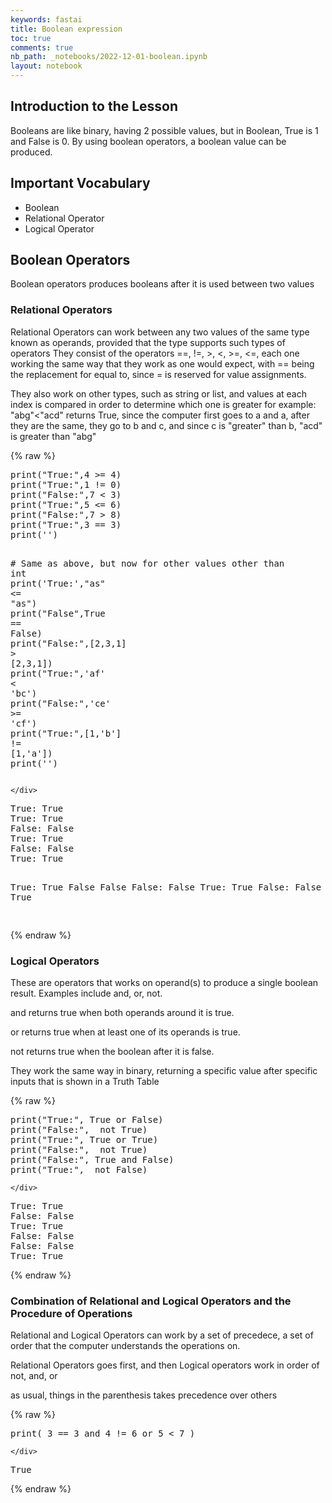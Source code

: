 ```yaml
---
keywords: fastai
title: Boolean expression
toc: true
comments: true
nb_path: _notebooks/2022-12-01-boolean.ipynb
layout: notebook
---
```


<!--
#################################################
### THIS FILE WAS AUTOGENERATED! DO NOT EDIT! ###
#################################################
# file to edit: _notebooks/2022-12-01-boolean.ipynb
-->

<div class="container" id="notebook-container">
        
<div class="cell border-box-sizing text_cell rendered"><div class="inner_cell">
<div class="text_cell_render border-box-sizing rendered_html">
<h2 id="Introduction-to-the-Lesson">Introduction to the Lesson<a class="anchor-link" href="#Introduction-to-the-Lesson"> </a></h2><p>Booleans are like binary, having 2 possible values, but in Boolean, True is 1 and False is 0. By using boolean operators, a boolean value can be produced.</p>

</div>
</div>
</div>
<div class="cell border-box-sizing text_cell rendered"><div class="inner_cell">
<div class="text_cell_render border-box-sizing rendered_html">
<h2 id="Important-Vocabulary">Important Vocabulary<a class="anchor-link" href="#Important-Vocabulary"> </a></h2><ul>
<li>Boolean</li>
<li>Relational Operator</li>
<li>Logical Operator</li>
</ul>

</div>
</div>
</div>
<div class="cell border-box-sizing text_cell rendered"><div class="inner_cell">
<div class="text_cell_render border-box-sizing rendered_html">
<h2 id="Boolean-Operators">Boolean Operators<a class="anchor-link" href="#Boolean-Operators"> </a></h2><p>Boolean operators produces booleans after it is used between two values</p>

</div>
</div>
</div>
<div class="cell border-box-sizing text_cell rendered"><div class="inner_cell">
<div class="text_cell_render border-box-sizing rendered_html">
<h3 id="Relational-Operators">Relational Operators<a class="anchor-link" href="#Relational-Operators"> </a></h3><p>Relational Operators can work between any two values of the same type known as operands, provided that the type supports such types of operators
They consist of the operators ==, !=, &gt;, &lt;, &gt;=, &lt;=, each one working the same way that they work as one would expect, with == being the replacement for equal to, since = is reserved for value assignments.</p>
<p>They also work on other types, such as string or list, and values at each index is compared in order to determine which one is greater
for example: "abg"&lt;"acd" returns True, since the computer first goes to a and a, after they are the same, they go to b and c, and since c is "greater" than b, "acd" is greater than "abg"</p>

</div>
</div>
</div>
    {% raw %}
    
<div class="cell border-box-sizing code_cell rendered">
<div class="input">

<div class="inner_cell">
    <div class="input_area">
<div class=" highlight hl-ipython3"><pre><span></span><span class="nb">print</span><span class="p">(</span><span class="s2">&quot;True:&quot;</span><span class="p">,</span><span class="mi">4</span> <span class="o">&gt;=</span> <span class="mi">4</span><span class="p">)</span>
<span class="nb">print</span><span class="p">(</span><span class="s2">&quot;True:&quot;</span><span class="p">,</span><span class="mi">1</span> <span class="o">!=</span> <span class="mi">0</span><span class="p">)</span>
<span class="nb">print</span><span class="p">(</span><span class="s2">&quot;False:&quot;</span><span class="p">,</span><span class="mi">7</span> <span class="o">&lt;</span> <span class="mi">3</span><span class="p">)</span>
<span class="nb">print</span><span class="p">(</span><span class="s2">&quot;True:&quot;</span><span class="p">,</span><span class="mi">5</span> <span class="o">&lt;=</span> <span class="mi">6</span><span class="p">)</span>
<span class="nb">print</span><span class="p">(</span><span class="s2">&quot;False:&quot;</span><span class="p">,</span><span class="mi">7</span> <span class="o">&gt;</span> <span class="mi">8</span><span class="p">)</span>
<span class="nb">print</span><span class="p">(</span><span class="s2">&quot;True:&quot;</span><span class="p">,</span><span class="mi">3</span> <span class="o">==</span> <span class="mi">3</span><span class="p">)</span>
<span class="nb">print</span><span class="p">(</span><span class="s1">&#39;&#39;</span><span class="p">)</span>

<span class="c1"># Same as above, but now for other values other than int</span>
<span class="nb">print</span><span class="p">(</span><span class="s1">&#39;True:&#39;</span><span class="p">,</span><span class="s2">&quot;as&quot;</span> <span class="o">&lt;=</span> <span class="s2">&quot;as&quot;</span><span class="p">)</span>
<span class="nb">print</span><span class="p">(</span><span class="s2">&quot;False&quot;</span><span class="p">,</span><span class="kc">True</span> <span class="o">==</span> <span class="kc">False</span><span class="p">)</span>
<span class="nb">print</span><span class="p">(</span><span class="s2">&quot;False:&quot;</span><span class="p">,[</span><span class="mi">2</span><span class="p">,</span><span class="mi">3</span><span class="p">,</span><span class="mi">1</span><span class="p">]</span> <span class="o">&gt;</span> <span class="p">[</span><span class="mi">2</span><span class="p">,</span><span class="mi">3</span><span class="p">,</span><span class="mi">1</span><span class="p">])</span>
<span class="nb">print</span><span class="p">(</span><span class="s2">&quot;True:&quot;</span><span class="p">,</span><span class="s1">&#39;af&#39;</span> <span class="o">&lt;</span> <span class="s1">&#39;bc&#39;</span><span class="p">)</span>
<span class="nb">print</span><span class="p">(</span><span class="s2">&quot;False:&quot;</span><span class="p">,</span><span class="s1">&#39;ce&#39;</span> <span class="o">&gt;=</span> <span class="s1">&#39;cf&#39;</span><span class="p">)</span>
<span class="nb">print</span><span class="p">(</span><span class="s2">&quot;True:&quot;</span><span class="p">,[</span><span class="mi">1</span><span class="p">,</span><span class="s1">&#39;b&#39;</span><span class="p">]</span> <span class="o">!=</span> <span class="p">[</span><span class="mi">1</span><span class="p">,</span><span class="s1">&#39;a&#39;</span><span class="p">])</span>
<span class="nb">print</span><span class="p">(</span><span class="s1">&#39;&#39;</span><span class="p">)</span>
</pre></div>

    </div>
</div>
</div>

<div class="output_wrapper">
<div class="output">

<div class="output_area">

<div class="output_subarea output_stream output_stdout output_text">
<pre>True: True
True: True
False: False
True: True
False: False
True: True

True: True
False False
False: False
True: True
False: False
True: True

</pre>
</div>
</div>

</div>
</div>

</div>
    {% endraw %}

<div class="cell border-box-sizing text_cell rendered"><div class="inner_cell">
<div class="text_cell_render border-box-sizing rendered_html">
<h3 id="Logical-Operators">Logical Operators<a class="anchor-link" href="#Logical-Operators"> </a></h3><p>These are operators that works on operand(s) to produce a single boolean result. Examples include and, or, not.</p>
<p>and returns true when both operands around it is true.</p>
<p>or returns true when at least one of its operands is true.</p>
<p>not returns true when the boolean after it is false.</p>
<p>They work the same way in binary, returning a specific value after specific inputs that is shown in a Truth Table</p>

</div>
</div>
</div>
    {% raw %}
    
<div class="cell border-box-sizing code_cell rendered">
<div class="input">

<div class="inner_cell">
    <div class="input_area">
<div class=" highlight hl-ipython3"><pre><span></span><span class="nb">print</span><span class="p">(</span><span class="s2">&quot;True:&quot;</span><span class="p">,</span> <span class="kc">True</span> <span class="ow">or</span> <span class="kc">False</span><span class="p">)</span>
<span class="nb">print</span><span class="p">(</span><span class="s2">&quot;False:&quot;</span><span class="p">,</span>  <span class="ow">not</span> <span class="kc">True</span><span class="p">)</span>
<span class="nb">print</span><span class="p">(</span><span class="s2">&quot;True:&quot;</span><span class="p">,</span> <span class="kc">True</span> <span class="ow">or</span> <span class="kc">True</span><span class="p">)</span>
<span class="nb">print</span><span class="p">(</span><span class="s2">&quot;False:&quot;</span><span class="p">,</span>  <span class="ow">not</span> <span class="kc">True</span><span class="p">)</span>
<span class="nb">print</span><span class="p">(</span><span class="s2">&quot;False:&quot;</span><span class="p">,</span> <span class="kc">True</span> <span class="ow">and</span> <span class="kc">False</span><span class="p">)</span>
<span class="nb">print</span><span class="p">(</span><span class="s2">&quot;True:&quot;</span><span class="p">,</span>  <span class="ow">not</span> <span class="kc">False</span><span class="p">)</span>
</pre></div>

    </div>
</div>
</div>

<div class="output_wrapper">
<div class="output">

<div class="output_area">

<div class="output_subarea output_stream output_stdout output_text">
<pre>True: True
False: False
True: True
False: False
False: False
True: True
</pre>
</div>
</div>

</div>
</div>

</div>
    {% endraw %}

<div class="cell border-box-sizing text_cell rendered"><div class="inner_cell">
<div class="text_cell_render border-box-sizing rendered_html">
<h3 id="Combination-of-Relational-and-Logical-Operators-and-the-Procedure-of-Operations">Combination of Relational and Logical Operators and the Procedure of Operations<a class="anchor-link" href="#Combination-of-Relational-and-Logical-Operators-and-the-Procedure-of-Operations"> </a></h3><p>Relational and Logical Operators can work by a set of precedece, a set of order that the computer understands the operations on.</p>
<p>Relational Operators goes first, and then Logical operators work in order of not, and, or</p>
<p>as usual, things in the parenthesis takes precedence over others</p>

</div>
</div>
</div>
    {% raw %}
    
<div class="cell border-box-sizing code_cell rendered">
<div class="input">

<div class="inner_cell">
    <div class="input_area">
<div class=" highlight hl-ipython3"><pre><span></span><span class="nb">print</span><span class="p">(</span> <span class="mi">3</span> <span class="o">==</span> <span class="mi">3</span> <span class="ow">and</span> <span class="mi">4</span> <span class="o">!=</span> <span class="mi">6</span> <span class="ow">or</span> <span class="mi">5</span> <span class="o">&lt;</span> <span class="mi">7</span> <span class="p">)</span>
</pre></div>

    </div>
</div>
</div>

<div class="output_wrapper">
<div class="output">

<div class="output_area">

<div class="output_subarea output_stream output_stdout output_text">
<pre>True
</pre>
</div>
</div>

</div>
</div>

</div>
    {% endraw %}

</div>
 

